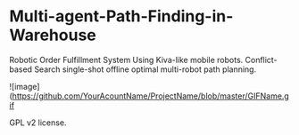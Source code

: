 # Multi-agent-Path-Finding-in-Warehouse
Robotic Order Fulfillment System Using Kiva-like mobile robots. Conflict-based Search single-shot offline optimal multi-robot path planning.

![image](https://github.com/YourAcountName/ProjectName/blob/master/GIFName.gif

GPL v2 license.
